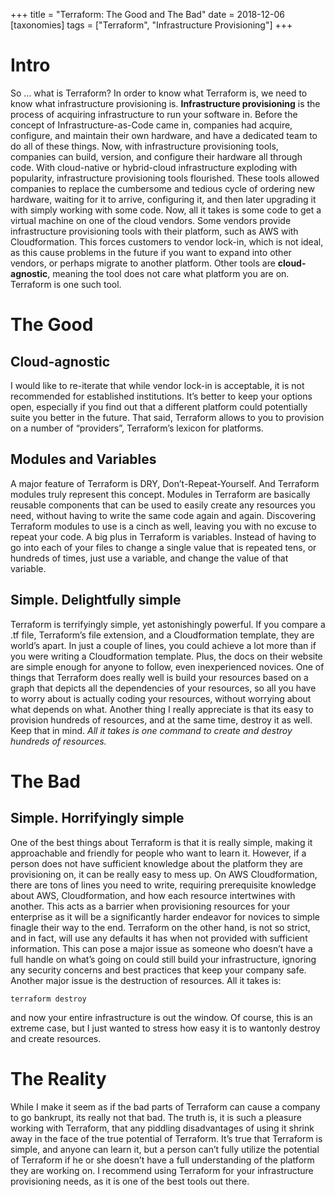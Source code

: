 +++
title = "Terraform: The Good and The Bad"
date = 2018-12-06
[taxonomies]
tags = ["Terraform", "Infrastructure Provisioning"]
+++

# Intro

So … what is Terraform? In order to know what Terraform is, we need to know what infrastructure provisioning is. **Infrastructure provisioning** is the process of acquiring infrastructure to run your software in. Before the concept of Infrastructure-as-Code came in, companies had acquire, configure, and maintain their own hardware, and have a dedicated team to do all of these things. Now, with infrastructure provisioning tools, companies can build, version, and configure their hardware all through code. With cloud-native or hybrid-cloud infrastructure exploding with popularity, infrastructure provisioning tools flourished. These tools allowed companies to replace the cumbersome and tedious cycle of ordering new hardware, waiting for it to arrive, configuring it, and then later upgrading it with simply working with some code. Now, all it takes is some code to get a virtual machine on one of the cloud vendors. Some vendors provide infrastructure provisioning tools with their platform, such as AWS with Cloudformation. This forces customers to vendor lock-in, which is not ideal, as this cause problems in the future if you want to expand into other vendors, or perhaps migrate to another platform. Other tools are **cloud-agnostic**, meaning the tool does not care what platform you are on. Terraform is one such tool.

# The Good

## Cloud-agnostic

I would like to re-iterate that while vendor lock-in is acceptable, it is not recommended for established institutions. It’s better to keep your options open, especially if you find out that a different platform could potentially suite you better in the future. That said, Terraform allows to you to provision on a number of “providers”, Terraform’s lexicon for platforms.

## Modules and Variables

A major feature of Terraform is DRY, Don’t-Repeat-Yourself. And Terraform modules truly represent this concept. Modules in Terraform are basically reusable components that can be used to easily create any resources you need, without having to write the same code again and again. Discovering Terraform modules to use is a cinch as well, leaving you with no excuse to repeat your code. A big plus in Terraform is variables. Instead of having to go into each of your files to change a single value that is repeated tens, or hundreds of times, just use a variable, and change the value of that variable.

## Simple. Delightfully simple

Terraform is terrifyingly simple, yet astonishingly powerful. If you compare a .tf file, Terraform’s file extension, and a Cloudformation template, they are world’s apart. In just a couple of lines, you could achieve a lot more than if you were writing a Cloudformation template. Plus, the docs on their website are simple enough for anyone to follow, even inexperienced novices. One of things that Terraform does really well is build your resources based on a graph that depicts all the dependencies of your resources, so all you have to worry about is actually coding your resources, without worrying about what depends on what. Another thing I really appreciate is that its easy to provision hundreds of resources, and at the same time, destroy it as well. Keep that in mind. _All it takes is one command to create and destroy hundreds of resources._

# The Bad

## Simple. Horrifyingly simple

One of the best things about Terraform is that it is really simple, making it approachable and friendly for people who want to learn it. However, if a person does not have sufficient knowledge about the platform they are provisioning on, it can be really easy to mess up. On AWS Cloudformation, there are tons of lines you need to write, requiring prerequisite knowledge about AWS, Cloudformation, and how each resource intertwines with another. This acts as a barrier when provisioning resources for your enterprise as it will be a significantly harder endeavor for novices to simple finagle their way to the end. Terraform on the other hand, is not so strict, and in fact, will use any defaults it has when not provided with sufficient information. This can pose a major issue as someone who doesn’t have a full handle on what’s going on could still build your infrastructure, ignoring any security concerns and best practices that keep your company safe. Another major issue is the destruction of resources. All it takes is:

    terraform destroy

and now your entire infrastructure is out the window. Of course, this is an extreme case, but I just wanted to stress how easy it is to wantonly destroy and create resources.

# The Reality

While I make it seem as if the bad parts of Terraform can cause a company to go bankrupt, its really not that bad. The truth is, it is such a pleasure working with Terraform, that any piddling disadvantages of using it shrink away in the face of the true potential of Terraform. It’s true that Terraform is simple, and anyone can learn it, but a person can’t fully utilize the potential of Terraform if he or she doesn’t have a full understanding of the platform they are working on. I recommend using Terraform for your infrastructure provisioning needs, as it is one of the best tools out there.
